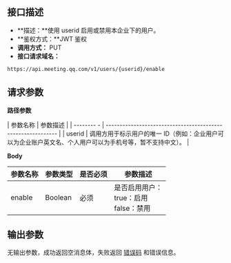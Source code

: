 ## 接口描述
- **描述：**使用 userid 启用或禁用本企业下的用户。
- **鉴权方式：**JWT 鉴权
- **调用方式：** PUT
- **接口请求域名：** 
```html
https://api.meeting.qq.com/v1/users/{userid}/enable
```


## 请求参数
**路径参数**

| 参数名称 | 参数描述                                                         |
| -------- - | ------------------------------------------------------------ |
| userid      | 调用方用于标示用户的唯一 ID（例如：企业用户可以为企业账户英文名、个人用户可以为手机号等，暂不支持中文）。 |

**Body**

| 参数名称   | 参数类型    | 是否必须 | 参数描述                 | 
| ------ | ------- | -------- | ---------------- |
| enable | Boolean | 必须          | 是否启用用户： <br>true：启用 <br>false：禁用 |         



## 输出参数
无输出参数，成功返回空消息体，失败返回 [错误码](https://cloud.tencent.com/document/product/1095/43704) 和错误信息。
